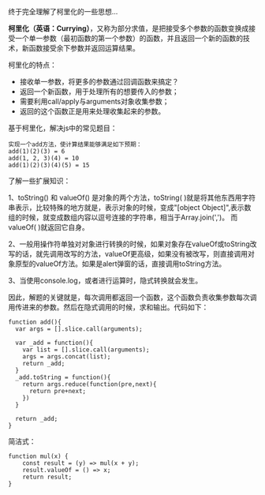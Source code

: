 终于完全理解了柯里化的一些思想...

**柯里化（英语：Currying）**，又称为部分求值，是把接受多个参数的函数变换成接受一个单一参数（最初函数的第一个参数）的函数，并且返回一个新的函数的技术，新函数接受余下参数并返回运算结果。

柯里化的特点：

* 接收单一参数，将更多的参数通过回调函数来搞定？
* 返回一个新函数，用于处理所有的想要传入的参数；
* 需要利用call/apply与arguments对象收集参数；
* 返回的这个函数正是用来处理收集起来的参数。

基于柯里化，解决js中的常见题目：

```
实现一个add方法，使计算结果能够满足如下预期：
add(1)(2)(3) = 6
add(1, 2, 3)(4) = 10
add(1)(2)(3)(4)(5) = 15
```

了解一些扩展知识：

1、toString\(\) 和 valueOf\(\) 是对象的两个方法，toString\( \)就是将其他东西用字符串表示，比较特殊的地方就是，表示对象的时候，变成"\[object Object\]",表示数组的时候，就变成数组内容以逗号连接的字符串，相当于Array.join\(','\)。 而valueOf\( \)就返回它自身。

2、一般用操作符单独对对象进行转换的时候，如果对象存在valueOf或toString改写的话，就先调用改写的方法，valueOf更高级，如果没有被改写，则直接调用对象原型的valueOf方法。如果是alert弹窗的话，直接调用toString方法。

3、当使用console.log，或者进行运算时，隐式转换就会发生。

因此，解题的关键就是，每次调用都返回一个函数，这个函数负责收集参数每次调用传进来的参数。然后在隐式调用的时候，求和输出。代码如下：

```
function add(){
  var args = [].slice.call(arguments);

  var _add = function(){
    var list = [].slice.call(arguments);
    args = args.concat(list);
    return _add;
  }
  _add.toString = function(){
    return args.reduce(function(pre,next){
      return pre+next;
    })
  }

  return _add;
}
```

简洁式：

```
function mul(x) {
	const result = (y) => mul(x + y); 
	result.valueOf = () => x;
	return result;
}
```



